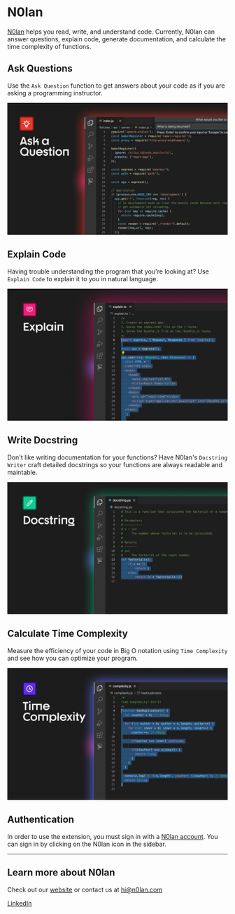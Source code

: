 # N0lan

[N0lan](https://n0lan.com) helps you read, write, and understand code. Currently, N0lan can answer questions, explain code, generate documentation, and calculate the time complexity of functions.

## Ask Questions

Use the `Ask Question` function to get answers about your code as if you are asking a programming instructor.

![Ask Question](/vscode/images/ask.jpg)

## Explain Code

Having trouble understanding the program that you're looking at? Use `Explain Code` to explain it to you in natural language.

![Explain Code](/vscode//images/explain.jpg)

## Write Docstring

Don't like writing documentation for your functions? Have N0lan's `Docstring Writer` craft detailed docstrings so your functions are always readable and maintable.

![Write Docstring](/vscode/images/docstring.jpg)

## Calculate Time Complexity

Measure the efficiency of your code in Big O notation using `Time Complexity` and see how you can optimize your program.

![Time Complexity](/vscode/images/complexity.jpg)

## Authentication

In order to use the extension, you must sign in with a [N0lan account](https://n0lan.com). You can sign in by clicking on the N0lan icon in the sidebar.

---

## Learn more about N0lan

Check out our [website](https://n0lan.com) or contact us at [hi@n0lan.com](mailto:hi@n0lan.com)

[LinkedIn](https://www.linkedin.com/in/nolancassidy/)
